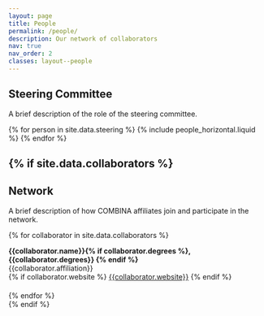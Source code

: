 ```yaml
---
layout: page
title: People
permalink: /people/
description: Our network of collaborators
nav: true
nav_order: 2
classes: layout--people
---
```


<section class="steering">
  <h2 id="steering">Steering Committee</h2>
  <p>A brief description of the role of the steering committee.</p>

  <div class="row justify-content-center py-3">
  {% for person in site.data.steering %}
    {% include people_horizontal.liquid %}
  {% endfor %}
  </div>
</section>

{% if site.data.collaborators %}
---

<section class="network">
<h2 id="network">Network</h2>
<p>A brief description of how COMBINA affiliates join and participate in the network.</p>

  {% for collaborator in site.data.collaborators %}
  <div id = "{{ collaborator.name | replace: ' ', '-' | remove: '.' }}" class="row" style="padding-top: 60px; margin-top: -60px; padding-bottom: 20px;">
  <strong>{{collaborator.name}}{% if collaborator.degrees %}, {{collaborator.degrees}} {% endif %}</strong><br>  
    {{collaborator.affiliation}}<br>
    {% if collaborator.website %} <i class="fa fa-globe"></i> <a href= "{{collaborator.website}}" target="_blank">{{collaborator.website}}</a>  {% endif %}
  </div>
  {% endfor %}

</section>
{% endif %}